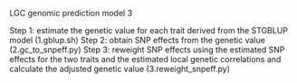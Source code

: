 LGC genomic prediction model 3


Step 1: estimate the genetic value for each trait derived from the STGBLUP model (1.gblup.sh)
Step 2: obtain SNP effects from the genetic value (2.gc_to_snpeff.py)
Step 3: reweight SNP effects using the estimated SNP effects for the two traits and the estimated local genetic correlations and calculate the adjusted genetic value (3.reweight_snpeff.py)
